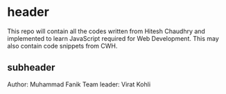 # header

This repo will contain all the codes written from Hitesh Chaudhry and implemented to learn JavaScript required for Web Development.
This may also contain code snippets from CWH.

## subheader
Author: Muhammad Fanik
Team leader: Virat Kohli